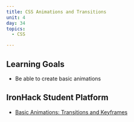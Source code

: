 ```yaml
---
title: CSS Animations and Transitions
unit: 4
day: 34
topics:
  - CSS

---
```

## Learning Goals

* Be able to create basic animations

## IronHack Student Platform

* [Basic Animations: Transitions and Keyframes](http://learn.ironhack.com/#/learning_unit/7140)
